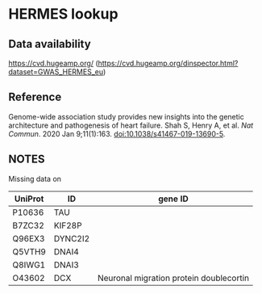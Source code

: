 # HERMES lookup

## Data availability

<https://cvd.hugeamp.org/> (<https://cvd.hugeamp.org/dinspector.html?dataset=GWAS_HERMES_eu>)

## Reference

Genome-wide association study provides new insights into the genetic architecture and pathogenesis of heart failure.
Shah S, Henry A, et al. *Nat Commun*. 2020 Jan 9;11(1):163. <doi:10.1038/s41467-019-13690-5>.

## NOTES

Missing data on

UniProt|ID        |gene ID
-------|----------|-------
P10636 | TAU
B7ZC32 | KIF28P
Q96EX3 | DYNC2I2
Q5VTH9 | DNAI4
Q8IWG1 | DNAI3
O43602 | DCX      | Neuronal migration protein doublecortin

